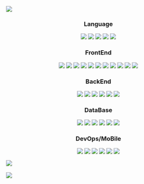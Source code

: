 
<img src="https://capsule-render.vercel.app/api?type=waving&color=auto&height=300&section=header&text=MyStack&fontSize=70&animation=twinkling"/>

<div align=center>
  <h3>Language</h3>  
</div>

<div align=center>
  <img src="https://img.shields.io/badge/javascript-F7DF1E?style=for-the-badge&logo=javascript&logoColor=white">
  <img src="https://img.shields.io/badge/typescript-3178C6?style=for-the-badge&logo=typescript&logoColor=white">
  <img src="https://img.shields.io/badge/java-007396?style=for-the-badge&logo=java&logoColor=white">
  <img src="https://img.shields.io/badge/Python-3776AB?style=for-the-badge&logo=Python&logoColor=white">
  <img src="https://img.shields.io/badge/dart-0175C2?style=for-the-badge&logo=dart&logoColor=white">
</div>

<div align=center>
  <h3>FrontEnd</h3>  
</div>

<div align=center>
  <img src="https://img.shields.io/badge/html5-E34F26?style=for-the-badge&logo=html5&logoColor=white">
  <img src="https://img.shields.io/badge/css3-1572B6?style=for-the-badge&logo=css3&logoColor=white">
  <img src="https://img.shields.io/badge/postcss-DD3A0A?style=for-the-badge&logo=postcss&logoColor=white">
  <img src="https://img.shields.io/badge/tailwindcss-06B6D4?style=for-the-badge&logo=tailwindcss&logoColor=white">
  <img src="https://img.shields.io/badge/sass-CC6699?style=for-the-badge&logo=sass&logoColor=white">
  <img src="https://img.shields.io/badge/php-777BB4?style=for-the-badge&logo=php&logoColor=white">
  <img src="https://img.shields.io/badge/jquery-0769AD?style=for-the-badge&logo=jquery&logoColor=white">
  <img src="https://img.shields.io/badge/react-61DAFB?style=for-the-badge&logo=react&logoColor=white">
  <img src="https://img.shields.io/badge/vuedotjs-4FC08D?style=for-the-badge&logo=vuedotjs&logoColor=white">
  <img src="https://img.shields.io/badge/vite-646CFF?style=for-the-badge&logo=vite&logoColor=white">
  <img src="https://img.shields.io/badge/nextdotjs-000000?style=for-the-badge&logo=nextdotjs&logoColor=white">
</div>

<div align=center>
  <h3>BackEnd</h3>  
</div>

<div align=center>
  <img src="https://img.shields.io/badge/express-000000?style=for-the-badge&logo=express&logoColor=white">
  <img src="https://img.shields.io/badge/fastify-000000?style=for-the-badge&logo=fastify&logoColor=white">
  <img src="https://img.shields.io/badge/nestjs-E0234E?style=for-the-badge&logo=nestjs&logoColor=white">
  <img src="https://img.shields.io/badge/spring-6DB33F?style=for-the-badge&logo=spring&logoColor=white">
  <img src="https://img.shields.io/badge/springboot-6DB33F?style=for-the-badge&logo=springboot&logoColor=white">
  <img src="https://img.shields.io/badge/flask-000000?style=for-the-badge&logo=flask&logoColor=white">
</div>

<div align=center>
  <h3>DataBase</h3>  
</div>

<div align=center>
  <img src="https://img.shields.io/badge/oracle-F80000?style=for-the-badge&logo=oracle&logoColor=white">
  <img src="https://img.shields.io/badge/mysql-4479A1?style=for-the-badge&logo=mysql&logoColor=white">
  <img src="https://img.shields.io/badge/mariadb-003545?style=for-the-badge&logo=mariadb&logoColor=white">
  <img src="https://img.shields.io/badge/postgresql-4169E1?style=for-the-badge&logo=postgresql&logoColor=white">
  <img src="https://img.shields.io/badge/mongodb-47A248?style=for-the-badge&logo=mongodb&logoColor=white">
  <img src="https://img.shields.io/badge/elasticsearch-005571?style=for-the-badge&logo=elasticsearch&logoColor=white">
</div>

<div align=center>
  <h3>DevOps/MoBile</h3>  
</div>

<div align=center>
  <img src="https://img.shields.io/badge/docker-2496ED?style=for-the-badge&logo=docker&logoColor=white">
  <img src="https://img.shields.io/badge/graphql-E10098?style=for-the-badge&logo=graphql&logoColor=white">
  <img src="https://img.shields.io/badge/googlecloud-4285F4?style=for-the-badge&logo=googlecloud&logoColor=white">
  <img src="https://img.shields.io/badge/amazonaws-232F3E?style=for-the-badge&logo=amazonaws&logoColor=white">
  <img src="https://img.shields.io/badge/reactnative-61DAFB?style=for-the-badge&logo=reactnative&logoColor=white">
  <img src="https://img.shields.io/badge/flutter-02569B?style=for-the-badge&logo=flutter&logoColor=white">
</div>

<img src="https://github-readme-stats.vercel.app/api/top-langs/?username=qndrl1004&layout=compact"><br><br>
<img src="https://github-readme-stats.vercel.app/api?username=qndrl1004&show_icons=true">



